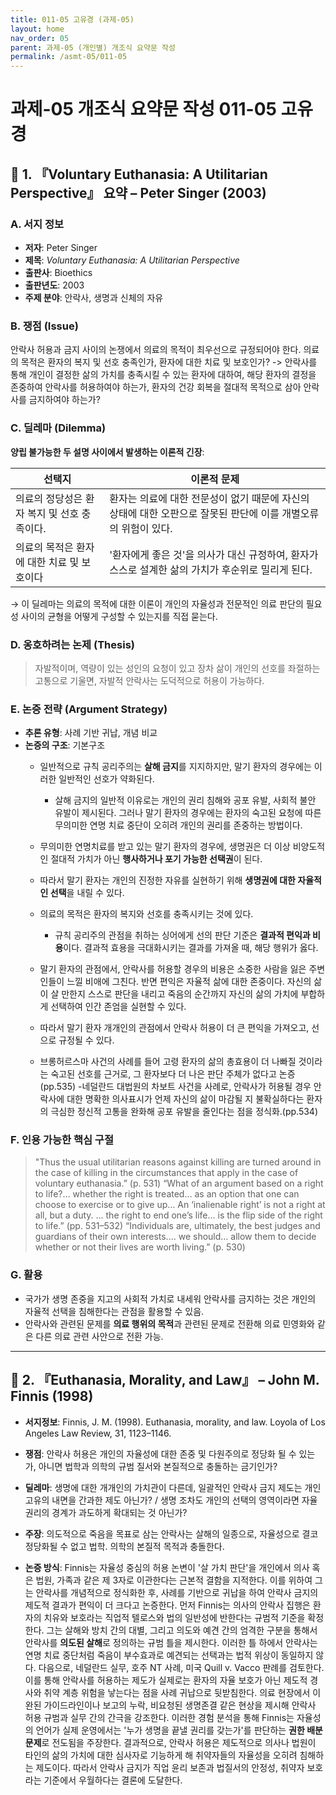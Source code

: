 ```yaml
---
title: 011-05 고유경 (과제-05)
layout: home
nav_order: 05
parent: 과제-05 (개인별) 개조식 요약문 작성
permalink: /asmt-05/011-05
---
```


# 과제-05 개조식 요약문 작성 011-05 고유경 

## 📘 1. 『Voluntary Euthanasia: A Utilitarian Perspective』 요약 – Peter Singer (2003)

### A. 서지 정보  
- **저자**: Peter Singer
- **제목**: *Voluntary Euthanasia: A Utilitarian Perspective*  
- **출판사**: Bioethics
- **출판년도**: 2003  
- **주제 분야**: 안락사, 생명과 신체의 자유


### B. 쟁점 (Issue)  
안락사 허용과 금지 사이의 논쟁에서 의료의 목적이 최우선으로 규정되어야 한다. 의료의 목적은 환자의 복지 및 선호 충족인가, 환자에 대한 치료 및 보호인가?
-> 안락사를 통해 개인이 결정한 삶의 가치를 충족시킬 수 있는 환자에 대하여, 해당 환자의 결정을 존중하여 안락사를 허용하여야 하는가, 환자의 건강 회복을 절대적 목적으로 삼아 안락사를 금지하여야 하는가? 


### C. 딜레마 (Dilemma)  
**양립 불가능한 두 설명 사이에서 발생하는 이론적 긴장**:

| 선택지 | 이론적 문제 |
|--------|-------------|
| 의료의 정당성은 환자 복지 및 선호 충족이다. | 환자는 의료에 대한 전문성이 없기 때문에 자신의 상태에 대한 오판으로 잘못된 판단에 이를 개별오류의 위험이 있다.|
| 의료의 목적은 환자에 대한 치료 및 보호이다 | '환자에게 좋은 것'을 의사가 대신 규정하여, 환자가 스스로 설계한 삶의 가치가 후순위로 밀리게 된다. |

→ 이 딜레마는 의료의 목적에 대한 이론이 개인의 자율성과 전문적인 의료 판단의 필요성 사이의 균형을 어떻게 구성할 수 있는지를 직접 묻는다.


### D. 옹호하려는 논제 (Thesis)  
> 자발적이며, 역량이 있는 성인의 요청이 있고 장차 삶이 개인의 선호를 좌절하는 고통으로 기울면, 자발적 안락사는 도덕적으로 허용이 가능하다. 

### E. 논증 전략 (Argument Strategy)  
- **추론 유형**: 
사례 기반 귀납, 개념 비교
- **논증의 구조**:
  기본구조
  - 일반적으로 규칙 공리주의는 **살해 금지**를 지지하지만, 말기 환자의 경우에는 이러한 일반적인 선호가 약화된다.
    - 살해 금지의 일반적 이유로는 개인의 권리 침해와 공포 유발, 사회적 불안 유발이 제시된다. 그러나 말기 환자의 경우에는 환자의 숙고된 요청에 따른 무의미한 연명 치료 중단이 오히려 개인의 권리를 존중하는 방법이다. 
  - 무의미한 연명치료를 받고 있는 말기 환자의 경우에, 생명권은 더 이상 비양도적인 절대적 가치가 아닌 **행사하거나 포기 가능한 선택권**이 된다. 
  - 따라서 말기 환자는 개인의 진정한 자유를 실현하기 위해 **생명권에 대한 자율적인 선택**을 내릴 수 있다. 

  - 의료의 목적은 환자의 복지와 선호를 충족시키는 것에 있다. 
    - 규칙 공리주의 관점을 취하는 싱어에게 선의 판단 기준은 **결과적 편익과 비용**이다. 결과적 효용을 극대화시키는 결과를 가져올 때, 해당 행위가 옳다. 
  - 말기 환자의 관점에서, 안락사를 허용할 경우의 비용은 소중한 사람을 잃은 주변인들이 느낄 비애에 그친다. 반면 편익은 자율적 삶에 대한 존중이다. 자신의 삶이 살 만한지 스스로 판단을 내리고 죽음의 순간까지 자신의 삶의 가치에 부합하게 선택하여 인간 존엄을 실현할 수 있다. 
  - 따라서 말기 환자 개개인의 관점에서 안락사 허용이 더 큰 편익을 가져오고, 선으로 규정될 수 있다.
  - 브롱허르스마 사건의 사례를 들어 고령 환자의 삶의 총효용이 더 나빠질 것이라는 숙고된 선호를 근거로, 그 환자보다 더 나은 판단 주체가 없다고 논증 (pp.535)
  -네덜란드 대법원의 차보트 사건을 사례로, 안락사가 허용될 경우 안락사에 대한 명확한 의사표시가 언제 자신의 삶이 마감될 지 불확실하다는 환자의 극심한 정신적 고통을 완화해 공포 유발을 줄인다는 점을 정식화.(pp.534)


### F. 인용 가능한 핵심 구절
> "Thus the usual utilitarian reasons against killing are turned around in the case of killing in the circumstances that apply in the case of voluntary euthanasia.” (p. 531) 
> “What of an argument based on a right to life?… whether the right is treated… as an option that one can choose to exercise or to give up… An ‘inalienable right’ is not a right at all, but a duty. … the right to end one’s life… is the flip side of the right to life.” (pp. 531–532)
>“Individuals are, ultimately, the best judges and guardians of their own interests.… we should… allow them to decide whether or not their lives are worth living.” (p. 530)


### G. 활용
- 국가가 생명 존중을 지고의 사회적 가치로 내세워 안락사를 금지하는 것은 개인의 자율적 선택을 침해한다는 관점을 활용할 수 있음.
- 안락사와 관련된 문제를 **의료 행위의 목적**과 관련된 문제로 전환해 의료 민영화와 같은 다른 의료 관련 사안으로 전환 가능. 

---

## 📘 2. 『Euthanasia, Morality, and Law』 – John M. Finnis (1998)

- **서지정보**: Finnis, J. M. (1998). Euthanasia, morality, and law. Loyola of Los Angeles Law Review, 31, 1123–1146.

- **쟁점**: 안락사 허용은 개인의 자율성에 대한 존중 및 다원주의로 정당화 될 수 있는가, 아니면 법학과 의학의 규범 질서와 본질적으로 충돌하는 금기인가? 
- **딜레마**: 생명에 대한 개개인의 가치관이 다른데, 일괄적인 안락사 금지 제도는 개인 고유의 내면을 간과한 제도 아닌가? / 생명 조차도 개인의 선택의 영역이라면 자율 권리의 경계가 과도하게 확대되는 것 아닌가? 
- **주장**: 의도적으로 죽음을 목표로 삼는 안락사는 살해의 일종으로, 자율성으로 결코 정당화될 수 없고 법학. 의학의 본질적 목적과 충돌한다. 
- **논증 방식**: Finnis는 자율성 중심의 허용 논변이 '살 가치 판단'을 개인에서 의사 혹은 법원, 가족과 같은 제 3자로 이관한다는 근본적 결함을 지적한다. 이를 위하여 그는 안락사를 개념적으로 정식화한 후, 사례를 기반으로 귀납을 하여 안락사 금지의 제도적 결과가 편익이 더 크다고 논증한다.
먼저 Finnis는 의사의 안락사 집행은 환자의 치유와 보호라는 직업적 텔로스와 법의 일반성에 반한다는 규범적 기준을 확정한다. 그는 살해와 방치 간의 대별, 그리고 의도와 예견 간의 엄격한 구분을 통해서 안락사를 **의도된 살해**로 정의하는 규범 틀을 제시한다. 이러한 틀 하에서 안락사는 연명 치료 중단처럼 죽음이 부수효과로 예견되는 선택과는 법적 위상이 동일하지 않다. 
다음으로, 네덜란드 실무, 호주 NT 사례, 미국 Quill v. Vacco 판례를 검토한다. 이를 통해 안락사를 허용하는 제도가 실제로는 환자의 자율 보호가 아닌 제도적 경사와 취약 계층 위험을 낳는다는 점을 사례 귀납으로 뒷받침한다. 의료 현장에서 이완된 가이드라인이나 보고의 누락, 비요청된 생명존결 같은 현상을 제시해 안락사 허용 규범과 실무 간의 간극을 강조한다. 
이러한 경험 분석을 통해 Finnis는 자율성의 언어가 실제 운영에서는 '누가 생명을 끝낼 권리를 갖는가'를 판단하는 **권한 배분 문제**로 전도됨을 주장한다. 결과적으로, 안락사 허용은 제도적으로 의사나 법원이 타인의 삶의 가치에 대한 심사자로 기능하게 해 취약자들의 자율성을 오히려 침해하는 제도이다. 따라서 안락사 금지가 직업 윤리 보존과 법질서의 안정성, 취약자 보호라는 기준에서 우월하다는 결론에 도달한다.

